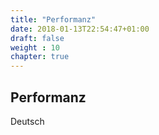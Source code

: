 ```yaml
---
title: "Performanz"
date: 2018-01-13T22:54:47+01:00
draft: false
weight : 10
chapter: true
---
```

## Performanz
Deutsch